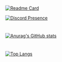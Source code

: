 #
[![Readme Card](https://github-readme-stats.vercel.app/api/pin/?username=kibo1no1shirei-kan&repo=W-discord-bot&show_owner=true&theme=transparent)](https://github.com/anuraghazra/github-readme-stats)








[![Discord Presence](https://lanyard.cnrad.dev/api/777794989940801550)](https://discord.com/users/777794989940801550)
#
[![Anurag's GitHub stats](https://github-readme-stats.vercel.app/api?username=kibo1no1shirei-kan&count_private=true%show_icons=true&theme=transparent)](https://github.com/anuraghazra/github-readme-stats)
#
[![Top Langs](https://github-readme-stats.vercel.app/api/top-langs/?username=kibo1no1shirei-kan&langs_count=10%&theme=transparent&layout=compact)](https://github.com/anuraghazra/github-readme-stats)
